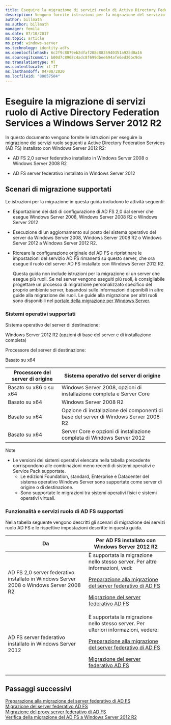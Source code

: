 ```yaml
---
title: Eseguire la migrazione di servizi ruolo di Active Directory Federation Services a Windows Server 2012 R2
description: Vengono fornite istruzioni per la migrazione del servizio AD FS a Windows Server 2012 R2.
author: billmath
ms.author: billmath
manager: femila
ms.date: 07/10/2017
ms.topic: article
ms.prod: windows-server
ms.technology: identity-adfs
ms.openlocfilehash: 6c2f9c8079eb2dfaf208c8835940351a925d0a16
ms.sourcegitcommit: b00d7c8968c4adc8f699dbee694afe6ed36bc9de
ms.translationtype: MT
ms.contentlocale: it-IT
ms.lasthandoff: 04/08/2020
ms.locfileid: "80857504"
---
```

# <a name="migrate-active-directory-federation-services-role-services-to-windows-server-2012-r2"></a>Eseguire la migrazione di servizi ruolo di Active Directory Federation Services a Windows Server 2012 R2
 In questo documento vengono fornite le istruzioni per eseguire la migrazione dei servizi ruolo seguenti a Active Directory Federation Services (AD FS) installato con Windows Server 2012 R2:  
  
-   AD FS 2,0 server federativo installato in Windows Server 2008 o Windows Server 2008 R2  
  
-   AD FS server federativo installato in Windows Server 2012  
  
## <a name="supported-migration-scenarios"></a>Scenari di migrazione supportati  
 Le istruzioni per la migrazione in questa guida includono le attività seguenti:  
  
- Esportazione dei dati di configurazione di AD FS 2,0 dal server che esegue Windows Server 2008, Windows Server 2008 R2 o Windows Server 2012  
  
- Esecuzione di un aggiornamento sul posto del sistema operativo del server da Windows Server 2008, Windows Server 2008 R2 o Windows Server 2012 a Windows Server 2012 R2. 
  
- Ricreare la configurazione originale del AD FS e ripristinare le impostazioni del servizio AD FS rimanenti su questo server, che ora esegue il ruolo del server AD FS installato con Windows Server 2012 R2.  
  
  Questa guida non include istruzioni per la migrazione di un server che esegue più ruoli. Se nel server vengono eseguiti più ruoli, è consigliabile progettare un processo di migrazione personalizzato specifico del proprio ambiente server, basandosi sulle informazioni disponibili in altre guide alla migrazione dei ruoli. Le guide alla migrazione per altri ruoli sono disponibili nel [portale della migrazione per Windows Server](https://go.microsoft.com/fwlink/?LinkId=247608).  
  
### <a name="supported-operating-systems"></a>Sistemi operativi supportati  
 Sistema operativo del server di destinazione:  
  
 Windows Server 2012 R2 (opzioni di base del server e di installazione completa)  
  
 Processore del server di destinazione:  
  
 Basato su x64  
  
|Processore del server di origine|Sistema operativo del server di origine|  
|-----------------------------|------------------------------------|  
|Basato su x86 o su x64| Windows Server 2008, opzioni di installazione completa e Server Core|  
|Basato su x64|Windows Server 2008 R2|  
|Basato su x64|Opzione di installazione dei componenti di base del server di Windows Server 2008 R2|  
|Basato su x64|Server Core e opzioni di installazione completa di Windows Server 2012|  
  
> [!NOTE]
> - Le versioni dei sistemi operativi elencate nella tabella precedente corrispondono alle combinazioni meno recenti di sistemi operativi e Service Pack supportate.  
>   -   Le edizioni Foundation, standard, Enterprise e Datacenter del sistema operativo Windows Server sono supportate come server di origine o di destinazione.  
>   -   Sono supportate le migrazioni tra sistemi operativi fisici e sistemi operativi virtuali.  
  
### <a name="supported-ad-fs-role-services-and-features"></a>Funzionalità e servizi ruolo di AD FS supportati  
 Nella tabella seguente vengono descritti gli scenari di migrazione dei servizi ruolo AD FS e le rispettive impostazioni descritte in questa guida.  
  
|Da|Per AD FS installato con Windows Server 2012 R2|  
|----------|----------------------------------------------------------------------------------------------|  
|AD FS 2,0 server federativo installato in Windows Server 2008 o Windows Server 2008 R2|È supportata la migrazione nello stesso server. Per altre informazioni, vedi:<p> [Preparazione alla migrazione del server federativo di AD FS](prepare-migrate-ad-fs-server-r2.md)<p> [Migrazione del server federativo AD FS](migrate-ad-fs-fed-server-r2.md)|  
|AD FS server federativo installato in Windows Server 2012|È supportata la migrazione nello stesso server.  Per ulteriori informazioni, vedere:<p> [Preparazione alla migrazione del server federativo di AD FS](prepare-migrate-ad-fs-server-r2.md)<p> [Migrazione del server federativo AD FS](migrate-ad-fs-fed-server-r2.md)|  
  
## <a name="next-steps"></a>Passaggi successivi
 [Preparazione alla migrazione del server federativo di AD FS](prepare-migrate-ad-fs-server-r2.md)   
 [Migrazione del server federativo AD FS](migrate-ad-fs-fed-server-r2.md)   
 [Migrazione del proxy server federativo di AD FS](migrate-fed-server-proxy-r2.md)   
 [Verifica della migrazione del AD FS a Windows Server 2012 R2](verify-ad-fs-migration.md)
